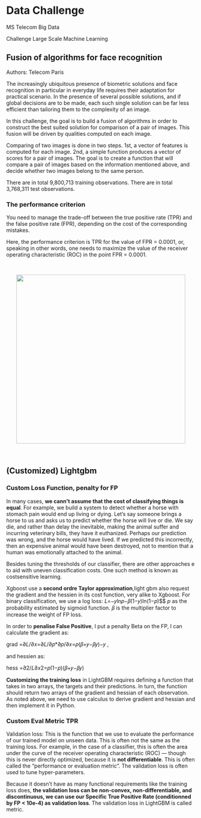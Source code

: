 # Data Challenge
MS Telecom Big Data 

Challenge Large Scale Machine Learning
## Fusion of algorithms for face recognition
Authors: Telecom Paris

The increasingly ubiquitous presence of biometric solutions and face recognition in particular in everyday life requires their adaptation for practical scenario. In the presence of several possible solutions, and if global decisions are to be made, each such single solution can be far less efficient than tailoring them to the complexity of an image.

In this challenge, the goal is to build a fusion of algorithms in order to construct the best suited solution for comparison of a pair of images. This fusion will be driven by qualities computed on each image.

Comparing of two images is done in two steps. 1st, a vector of features is computed for each image. 2nd, a simple function produces a vector of scores for a pair of images. The goal is to create a function that will compare a pair of images based on the information mentioned above, and decide whether two images belong to the same person.

There are in total 9,800,713 training observations.
There are in total 3,768,311 test observations.

### The performance criterion
You need to manage the trade-off between the true positive rate (TPR) and the false positive rate (FPR), depending on the cost of the corresponding mistakes.

Here, the performance criterion is TPR for the value of FPR = 0.0001, or, speaking in other words, one needs to maximize the value of the receiver operating characteristic (ROC) in the point FPR = 0.0001. 

<br>

<p align="center">
  <img src="https://www.statworx.com/wp-content/uploads/machine.png"  width="450" height="450"/>
</p>

<br>

## (Customized) Lightgbm
### Custom Loss Function, penalty for FP
In many cases, **we cann't assume that the cost of classifying things is
equal**. For example, we build a system to detect whether a horse with stomach pain would end up living or dying.  Let’s say someone brings a horse to us and
asks us to predict whether the horse will live or die. We say die, and rather than delay
the inevitable, making the animal suffer and incurring veterinary bills, they have it
euthanized. Perhaps our prediction was wrong, and the horse would have lived. If we predicted this incorrectly, then an expensive animal would have been destroyed, not to mention that a human was emotionally attached to the animal. 

Besides tuning the thresholds of our classifier, there are other approaches e to aid with uneven classification costs. One such method is known as costsensitive learning.

Xgboost use a **second ordre Taylor approximation**,light gbm also request the gradient and the hessien in its cost function, very alike to Xgboost. For binary classification, we use a log loss:
𝐿=−𝑦ln𝑝−𝛽(1−𝑦)ln(1−𝑝)$$ $p$ as the probability estimated by sigmoid function. 𝛽 is the multiplier factor to increase the weight of FP loss.

In order to **penalise False Positive**, I put a penalty Beta on the FP, I can calculate the gradient as: 

grad =∂𝐿/∂𝑥=∂𝐿/∂𝑝*∂𝑝/∂𝑥=𝑝(𝛽+𝑦−𝛽𝑦)−𝑦 ,

and hessien as:

hess =∂2/𝐿∂𝑥2=𝑝(1−𝑝)(𝛽+𝑦−𝛽𝑦) 

 **Customizing the training loss** in LightGBM requires defining a function that takes in two arrays, the targets and their predictions. In turn, the function should return two arrays of the gradient and hessian of each observation. As noted above, we need to use calculus to derive gradient and hessian and then implement it in Python.
 
### Custom Eval Metric TPR

Validation loss: This is the function that we use to evaluate the performance of our trained model on unseen data. This is often not the same as the training loss. For example, in the case of a classifier, this is often the area under the curve of the receiver operating characteristic (ROC) — though this is never directly optimized, because it is **not differentiable**. This is often called the “performance or evaluation metric”. The validation loss is often used to tune hyper-parameters. 

Because it doesn’t have as many functional requirements like the training loss does, **the validation loss can be non-convex, non-differentiable, and discontinuous, we can use our Specific True Positive Rate (conditionned by FP < 10e-4) as validation loss**. The validation loss in LightGBM is called metric.
